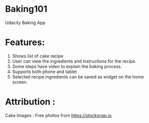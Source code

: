 # Baking101
Udacity Baking App

# Features:

1. Shows list of cake recipe
2. User can view the ingredients and instructions for the recipe.
3. Some steps have video to explain the baking process.
4. Supports both phone and tablet 
5. Selected recipe ingredients can be saved as widget on the home screen. 

# Attribution : 
Cake Images : Free photos from https://stocksnap.io
